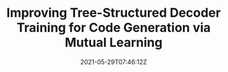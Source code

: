 ---
title: "Improving Tree-Structured Decoder Training for Code Generation via Mutual Learning"
authors:
- Binbin Xie
- Jinsong Su
- Xiang Li
- Yubin Ge
- Jianwei Cui
- Junfeng Yao
- Bin Wang
author_notes:
- 
- "通讯作者"
- 
- 
- 
- 
- 
date: "2021-05-29T07:46:12Z"
publishDate: "2025-05-29T07:46:12Z"
publication_types: [软件工程]
publication: "**In Proc. of AAAI 2021.** (CCF-A类)"
---